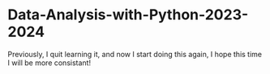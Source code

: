 # Data-Analysis-with-Python-2023-2024
Previously, I quit learning it, and now I start doing this again, I hope this time I will be more consistant! 
